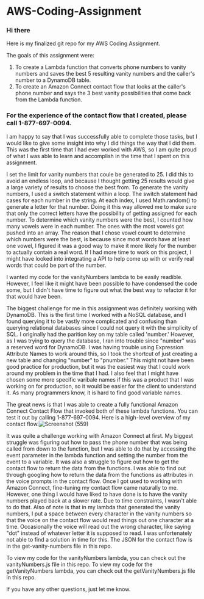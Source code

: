 # AWS-Coding-Assignment

### Hi there

Here is my finalized git repo for my AWS Coding Assignment.

The goals of this assignment were:

 1. To create a Lambda function that converts phone numbers to vanity numbers and saves the best 5 resulting vanity numbers and the caller's number to a DynamoDB table.
 2. To create an Amazon Connect contact flow that looks at the caller's phone number and says the 3 best vanity possibilities that come back from the Lambda function.

 ### For the experience of the contact flow that I created, please call 1-877-697-0094. 

I am happy to say that I was successfully able to complete those tasks, but I would like to give some insight into why I did things the way that I did them.  This was the first time that I had ever worked with AWS, so I am quite proud of what I was able to learn and accomplish in the time that I spent on this assignment.

I set the limit for vanity numbers that coule be generated to 25.  I did this to avoid an endless loop, and because I thought getting 25 results would give a large variety of results to choose the best from.  To generate the vanity numbers, I used a switch statement within a loop.  The switch statement had cases for each number in the string.  At each index, I used Math.random() to generate a letter for that number.  Doing it this way allowed me to make sure that only the correct letters have the possibility of getting assigned for each number.  To determine which vanity numbers were the best, I counted how many vowels were in each number.  The ones with the most vowels got pushed into an array.  The reason that I chose vowel count to determine which numbers were the best, is because since most words have at least one vowel, I figured it was a good way to make it more likely for the number to actually contain a real word.  If I had more time to work on this project, I might have looked into integrating a API to help come up with or verify real words that could be part of the number.

I wanted my code for the vanityNumbers lambda to be easily readible.  However, I feel like it might have been possible to have condensed the code some, but I didn't have time to figure out what the best way to refactor it for that would have been.

The biggest challenge for me in this assignment was definitely working with DynamoDB.  This is the first time I worked with a NoSQL database, and I found querying it to be vastly more complicated and confusing than querying relational databases since I could not query it with the simplicity of SQL.  I originally had the parition key on my table called 'number.'  However, as I was trying to query the database, I ran into trouble since "number" was a reserved word for DynamoDB.  I was having trouble using Expression Attribute Names to work around this, so I took the shortcut of just creating a new table and changing "number" to "pnumber."  This might not have been good practice for production, but it was the easiest way that I could work around my problem in the time that I had.  I also feel that I might have chosen some more specific varibale names if this was a product that I was working on for production, so it would be easier for the client to understand it.  As many programmers know, it is hard to find good variable names.

The great news is that I was able to create a fully functional Amazon Connect Contact Flow that invoked both of these lambda functions.  You can test it out by calling 1-877-697-0094.  Here is a high-level overview of my contact flow.![Screenshot (559)](https://user-images.githubusercontent.com/75149451/124851998-751ec900-df58-11eb-9a99-51cd3a70c5e5.png)

It was quite a challenge working with Amazon Connect at first.  My biggest struggle was figuring out how to pass the phone number that was being called from down to the function, but I was able to do that by accessing the event parameter in the lambda function and setting the number from the event to a variable.  It was also a struggle to figure out how to get the contact flow to return the data from the functions.  I was able to find out through googling how to return the data from the functions as attributes in the voice prompts in the contact flow.  Once I got used to working with Amazon Connect, fine-tuning my contact flow came naturally to me.  However, one thing I would have liked to have done is to have the vanity numbers played back at a slower rate.  Due to time constraints, I wasn't able to do that.  Also of note is that in my lambda that generated the vanity numbers, I put a space between every character in the vanity numbers so that the voice on the contact flow would read things out one character at a time.  Occasionally the voice will read out the wrong character, like saying "dot" instead of whatever letter it is supposed to read.  I was unfortenately not able to find a solution in time for this.  The JSON for the contact flow is in the get-vanity-numbers file in this repo.


To view my code for the vanityNumbers lambda, you can check out the vanityNumbers.js file in this repo.
To view my code for the getVanityNumbers lambda, you can check out the getVanityNumbers.js file in this repo.

If you have any other questions, just let me know.
